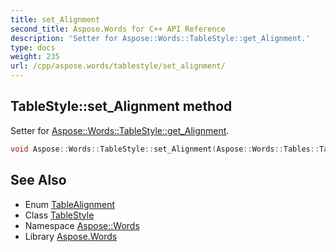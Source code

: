 ```yaml
---
title: set_Alignment
second_title: Aspose.Words for C++ API Reference
description: 'Setter for Aspose::Words::TableStyle::get_Alignment.'
type: docs
weight: 235
url: /cpp/aspose.words/tablestyle/set_alignment/
---
```

## TableStyle::set_Alignment method


Setter for [Aspose::Words::TableStyle::get_Alignment](../get_alignment/).

```cpp
void Aspose::Words::TableStyle::set_Alignment(Aspose::Words::Tables::TableAlignment value)
```

## See Also

* Enum [TableAlignment](../../../aspose.words.tables/tablealignment/)
* Class [TableStyle](../)
* Namespace [Aspose::Words](../../)
* Library [Aspose.Words](../../../)

